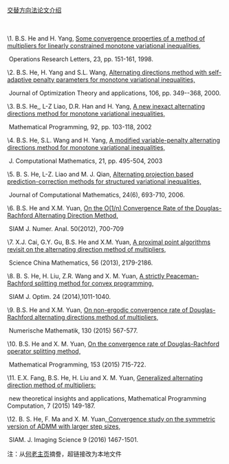   [交替方向法论文介绍](ADMM.pdf)

　

   \1. B.S. He and H. Yang, [Some convergence properties of a method of multipliers for linearly constrained monotone variational inequalities](1998-ORL-HY.PDF),

​      Operations Research Letters, 23, pp. 151-161, 1998.

   \2. B.S. He, H. Yang and S.L. Wang, [Alternating directions method with self-adaptive penalty parameters for monotone variational inequalities,](2000-JOTA-HWY.pdf)

​      Journal of Optimization Theory and applications, 106, pp. 349--368, 2000.

  \3. B.S. He,, L-Z Liao, D.R. Han and H. Yang, [A new inexact alternating directions method for monotone variational inequalities,](2002-MP-HLHY.pdf)

​     Mathematical Programming, 92, pp. 103-118, 2002

   \4. B.S. He, S.L. Wang and H. Yang, [A modified variable-penalty alternating directions method for monotone variational inequalities,](2003-JCM-HWY.pdf)

​      J. Computational Mathematics, 21, pp. 495-504, 2003

   \5. B. S. He, L-Z. Liao and M. J. Qian, [Alternating projection based prediction-correction methods for structured variational inequalities,](2006-JCM-HLQ.pdf)

​      Journal of Computational Mathematics, 24(6), 693-710, 2006.

   \6. B.S. He and X.M. Yuan, [On the O(1/n) Convergence Rate of the Douglas-Rachford Alternating Direction Method](2012-SIAMNUM-HY.pdf)[,](http://maths.nju.edu.cn/~hebma/paper/ADMM-2-Paper/2012-SIAMNUM-HY.pdf)

​      SIAM J. Numer. Anal. 50(2012), 700-709

   \7. X.J. Cai, G.Y. Gu, B.S. He and X.M. Yuan, [A proximal point algorithms revisit on the alternating direction method of multipliers,](2013-SC-CGHeY.pdf)

​     Science China Mathematics, 56 (2013), 2179-2186.

   \8. B. S. He, H. Liu, Z.R. Wang and X. M. Yuan, [A strictly Peaceman-Rachford splitting method for convex programming,](2014-SIAM-OPT-HeLWY.pdf)

​      SIAM J. Optim. 24 (2014),1011-1040.

   \9. B.S. He and X.M. Yuan, [On non-ergodic convergence rate of Douglas-Rachford alternating directions method of multipliers,](2015-NM-HeYuan.pdf)

​      Numerische Mathematik, 130 (2015) 567-577.

   \10. B.S. He and X. M. Yuan, [On the convergence rate of Douglas-Rachford operator splitting method,](2015-MP-HeYuan.pdf)

​       Mathematical Programming, 153 (2015) 715-722.

   \11. E.X. Fang, B.S. He, H. Liu and X. M. Yuan, [Generalized alternating direction method of multipliers:](2015-MPC-FHLY.pdf)

​      new theoretical insights and applications, Mathematical Programming Computation, 7 (2015) 149-187.

   \12. B. S. He, F. Ma and X. M. Yuan,[ Convergence study on the symmetric version of ADMM with larger step sizes,](2016-SIAM-IM-HMY.pdf)

​      SIAM. J. Imaging Science 9 (2016) 1467-1501.

注：从[何老主页](http://maths.nju.edu.cn/~hebma)摘誊，超链接改为本地文件